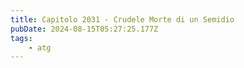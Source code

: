 ```yaml
---
title: Capitolo 2031 - Crudele Morte di un Semidio
pubDate: 2024-08-15T05:27:25.177Z
tags:
    - atg
---
```




